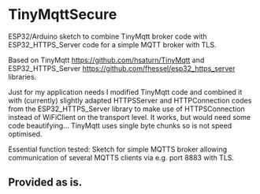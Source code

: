 # TinyMqttSecure
ESP32/Arduino sketch to combine TinyMqtt broker code with ESP32_HTTPS_Server code for a simple MQTT broker with TLS.

Based on TinyMqtt https://github.com/hsaturn/TinyMqtt and ESP32_HTTPS_Server https://github.com/fhessel/esp32_https_server libraries.

Just for my application needs I modified TinyMqtt code and combined it with (currently) slightly adapted HTTPSServer and HTTPConnection codes from the ESP32_HTTPS_Server library to make use of HTTPSConnection instead of WiFiClient on the transport level. It works, but would need some code beautifying... TinyMqtt uses single byte chunks so is not speed optimised.

   Essential function tested:
    Sketch for simple MQTTS broker allowing communication of several MQTTS clients via e.g. port 8883 with TLS.

## Provided as is.
